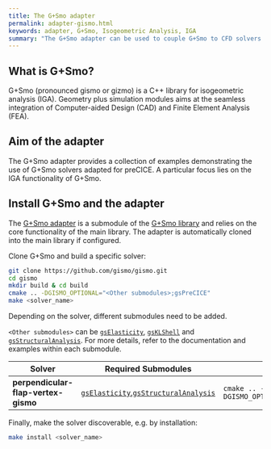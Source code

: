 ```yaml
---
title: The G+Smo adapter
permalink: adapter-gismo.html
keywords: adapter, G+Smo, Isogeometric Analysis, IGA
summary: "The G+Smo adapter can be used to couple G+Smo to CFD solvers for FSI applications or even to couple G+Smo to itself for advanced structural simulations."
---
```


## What is G+Smo?

G+Smo (pronounced gismo or gizmo) is a C++ library for isogeometric analysis (IGA). Geometry plus simulation modules aims at the seamless integration of Computer-aided Design (CAD) and Finite Element Analysis (FEA).

## Aim of the adapter

The G+Smo adapter provides a collection of examples demonstrating the use of G+Smo solvers adapted for preCICE. A particular focus lies on the IGA functionality of G+Smo.

## Install G+Smo and the adapter

The [G+Smo adapter](https://github.com/gismo/gsPreCICE) is a submodule of the [G+Smo library](https://github.com/gismo/gismo) and relies on the core functionality of the main library. The adapter is automatically cloned into the main library if configured.

Clone G+Smo and build a specific solver:

```bash
git clone https://github.com/gismo/gismo.git
cd gismo
mkdir build & cd build
cmake .. -DGISMO_OPTIONAL="<Other submodules>;gsPreCICE"
make <solver_name>
```

Depending on the solver, different submodules need to be added.

`<Other submodules>` can be [`gsElasticity`](https://github.com/gismo/gsElasticity), [`gsKLShell`](https://github.com/gismo/gsKLShell) and [`gsStructuralAnalysis`](https://github.com/gismo/gsStructuralAnalysis). For more details, refer to the documentation and examples within each submodule.

| **Solver**                          | **Required Submodules**                                           | **Configuration**                                |
|------------------------------------|-------------------------------------------------------------------|---------------------------------------------------|
| **perpendicular-flap-vertex-gismo** | [`gsElasticity`](https://github.com/gismo/gsElasticity),[`gsStructuralAnalysis`](https://github.com/gismo/gsStructuralAnalysis)   | `cmake .. -DGISMO_OPTIONAL="gsPreCICE;gsElasticity;gsStructuralAnalysis"`|

Finally, make the solver discoverable, e.g. by installation:

```bash
make install <solver_name>
```
